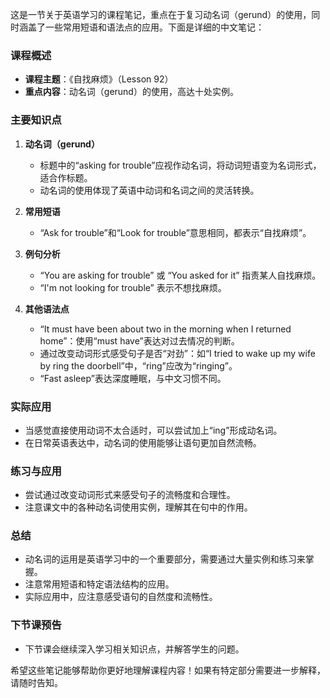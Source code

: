 这是一节关于英语学习的课程笔记，重点在于复习动名词（gerund）的使用，同时涵盖了一些常用短语和语法点的应用。下面是详细的中文笔记：

### 课程概述
- **课程主题**：《自找麻烦》（Lesson 92）
- **重点内容**：动名词（gerund）的使用，高达十处实例。

### 主要知识点
1. **动名词（gerund）**
   - 标题中的“asking for trouble”应视作动名词，将动词短语变为名词形式，适合作标题。
   - 动名词的使用体现了英语中动词和名词之间的灵活转换。

2. **常用短语**
   - “Ask for trouble”和“Look for trouble”意思相同，都表示“自找麻烦”。

3. **例句分析**
   - “You are asking for trouble” 或 “You asked for it” 指责某人自找麻烦。
   - “I'm not looking for trouble” 表示不想找麻烦。

4. **其他语法点**
   - “It must have been about two in the morning when I returned home”：使用“must have”表达对过去情况的判断。
   - 通过改变动词形式感受句子是否“对劲”：如“I tried to wake up my wife by ring the doorbell”中，“ring”应改为“ringing”。
   - “Fast asleep”表达深度睡眠，与中文习惯不同。

### 实际应用
- 当感觉直接使用动词不太合适时，可以尝试加上“ing”形成动名词。
- 在日常英语表达中，动名词的使用能够让语句更加自然流畅。

### 练习与应用
- 尝试通过改变动词形式来感受句子的流畅度和合理性。
- 注意课文中的各种动名词使用实例，理解其在句中的作用。

### 总结
- 动名词的运用是英语学习中的一个重要部分，需要通过大量实例和练习来掌握。
- 注意常用短语和特定语法结构的应用。
- 实际应用中，应注意感受语句的自然度和流畅性。

### 下节课预告
- 下节课会继续深入学习相关知识点，并解答学生的问题。

希望这些笔记能够帮助你更好地理解课程内容！如果有特定部分需要进一步解释，请随时告知。